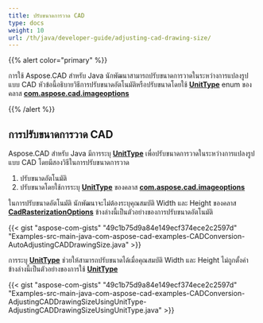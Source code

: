 ```yaml
---
title: ปรับขนาดการวาด CAD
type: docs
weight: 10
url: /th/java/developer-guide/adjusting-cad-drawing-size/
---
```


{{% alert color="primary" %}}

การใช้ Aspose.CAD สำหรับ Java นักพัฒนาสามารถปรับขนาดการวาดในระหว่างการแปลงรูปแบบ CAD หัวข้อนี้อธิบายวิธีการปรับขนาดอัตโนมัติหรือปรับขนาดโดยใช้ [**UnitType**](https://reference.aspose.com/cad/java/com.aspose.cad.imageoptions/UnitType) enum ของคลาส [**com.aspose.cad.imageoptions**](https://reference.aspose.com/cad/java/com.aspose.cad.imageoptions/package-frame)

{{% /alert %}}

## **การปรับขนาดการวาด CAD**

Aspose.CAD สำหรับ Java มีการระบุ [**UnitType**](https://reference.aspose.com/cad/java/com.aspose.cad.imageoptions/UnitType) เพื่อปรับขนาดการวาดในระหว่างการแปลงรูปแบบ CAD โดยมีสองวิธีในการปรับขนาดการวาด

1. ปรับขนาดอัตโนมัติ
1. ปรับขนาดโดยใช้การระบุ [**UnitType**](https://reference.aspose.com/cad/java/com.aspose.cad.imageoptions/UnitType) ของคลาส [**com.aspose.cad.imageoptions**](https://reference.aspose.com/cad/java/com.aspose.cad.imageoptions/package-frame)

ในการปรับขนาดอัตโนมัติ นักพัฒนาจะไม่ต้องระบุคุณสมบัติ Width และ Height ของคลาส [**CadRasterizationOptions**](https://reference.aspose.com/cad/java/com.aspose.cad.imageoptions/CadRasterizationOptions) ข้างล่างนี้เป็นตัวอย่างของการปรับขนาดอัตโนมัติ

{{< gist "aspose-com-gists" "49c1b75d9a84e149ecf374ece2c2597d" "Examples-src-main-java-com-aspose-cad-examples-CADConversion-AutoAdjustingCADDrawingSize.java" >}}

การระบุ [**UnitType**](https://reference.aspose.com/cad/java/com.aspose.cad.imageoptions/UnitType) ช่วยให้สามารถปรับขนาดได้เมื่อคุณสมบัติ Width และ Height ไม่ถูกตั้งค่า ข้างล่างนี้เป็นตัวอย่างของการใช้ [**UnitType**](https://reference.aspose.com/cad/java/com.aspose.cad.imageoptions/UnitType)

{{< gist "aspose-com-gists" "49c1b75d9a84e149ecf374ece2c2597d" "Examples-src-main-java-com-aspose-cad-examples-CADConversion-AdjustingCADDrawingSizeUsingUnitType-AdjustingCADDrawingSizeUsingUnitType.java" >}}

